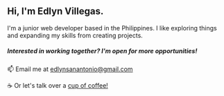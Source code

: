 ## Hi, I'm Edlyn Villegas.

I'm a junior web developer based in the Philippines.
I like exploring things and expanding my skills from creating projects.

##### Interested in working together? I'm open for more opportunities!

:mailbox: Email me at [edlynsanantonio@gmail.com](mailto:edlynsanantonio@gmail.com)

:coffee: Or let's talk over a [cup of coffee!](https://www.buymeacoffee.com/edlynvillegas)

<!--
**edlynvillegas/edlynvillegas** is a ✨ _special_ ✨ repository because its `README.md` (this file) appears on your GitHub profile.

Here are some ideas to get you started:

- 🔭 I’m currently working on ...
- 🌱 I’m currently learning ...
- 👯 I’m looking to collaborate on ...
- 🤔 I’m looking for help with ...
- 💬 Ask me about ...
- 📫 How to reach me: ...
- 😄 Pronouns: ...
- ⚡ Fun fact: ...
-->
